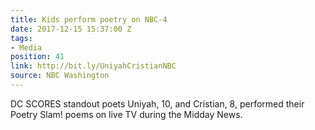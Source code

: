```yaml
---
title: Kids perform poetry on NBC-4
date: 2017-12-15 15:37:00 Z
tags:
- Media
position: 41
link: http://bit.ly/UniyahCristianNBC
source: NBC Washington
---
```


DC SCORES standout poets Uniyah, 10, and Cristian, 8, performed their Poetry Slam! poems on live TV during the Midday News. 